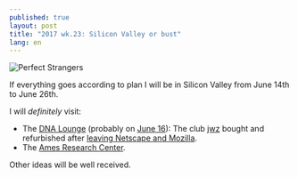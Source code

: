 ```yaml
---
published: true
layout: post
title: "2017 wk.23: Silicon Valley or bust"
lang: en
---
```


![Perfect Strangers](https://upload.wikimedia.org/wikipedia/en/4/45/Ps11.jpg)

If everything goes according to plan I will be in Silicon Valley from
June 14th to June 26th.

I will _definitely_ visit:

- The [DNA Lounge][] (probably on [June 16][]): The club [jwz][]
  bought and refurbished after [leaving Netscape and Mozilla][nomo].
- The [Ames Research Center][ames].

Other ideas will be well received.

[DNA Lounge]: https://www.dnalounge.com/
[June 16]: https://www.dnalounge.com/calendar/2017/06-16.html
[jwz]: https://www.jwz.org/
[nomo]: https://www.jwz.org/gruntle/nomo.html
[ames]: http://www.visitnasa.com/ames-research-center-california
